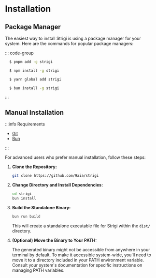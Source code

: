 # Installation

## Package Manager

The easiest way to install Strigi is using a package manager for your system. Here are the commands for popular package managers:

::: code-group

```sh [pnpm]
  $ pnpm add -g strigi
```

```sh [npm]
  $ npm install -g strigi
```

```sh [yarn]
  $ yarn global add strigi
```

```sh [bun]
  $ bun install -g strigi
```

:::

## Manual Installation <Badge type="danger" text="advanced" />

:::info Requirements

- [Git](https://git-scm.com/downloads)
- [Bun](https://bun.sh/)

:::

For advanced users who prefer manual installation, follow these steps:

1. **Clone the Repository:**

   ```bash
   git clone https://github.com/9aia/strigi
   ```

2. **Change Directory and Install Dependencies:**

   ```bash
   cd strigi
   bun install
   ```

3. **Build the Standalone Binary:**

   ```bash
   bun run build
   ```

   This will create a standalone executable file for Strigi within the `dist/` directory.

4. **(Optional) Move the Binary to Your PATH:**

   The generated binary might not be accessible from anywhere in your terminal by default. To make it accessible system-wide, you'll need to move it to a directory included in your PATH environment variable. Consult your system's documentation for specific instructions on managing PATH variables.
